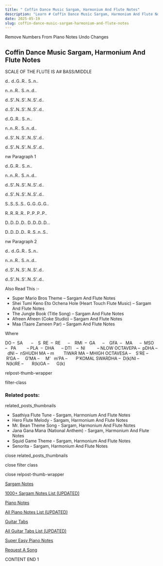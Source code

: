 ```yaml
---
title: " Coffin Dance Music Sargam, Harmonium And Flute Notes"
description: "Learn # Coffin Dance Music Sargam, Harmonium And Flute Notes notes, sargam, harmonium notations and flute notes. Easy step-by-step tutorial for beginners."
date: 2025-05-19
slug: coffin-dance-music-sargam-harmonium-and-flute-notes
---
```


Remove Numbers From Piano Notes
Undo Changes

## Coffin Dance Music Sargam, Harmonium And Flute Notes

SCALE OF THE FLUTE IS A# BASS/MIDDLE

d.. d..G..R.. S..n..

n..n..R.. S..n..d..

d..S’..N..S’..N..S’..d..

d..S’..N..S’..N..S’..d..

d..G..R.. S..n..

n..n..R.. S..n..d..

d..S’..N..S’..N..S’..d..

d..S’..N..S’..N..S’..d..

nw Paragraph 1

d..G..R.. S..n..

n..n..R.. S..n..d..

d..S’..N..S’..N..S’..d..

d..S’..N..S’..N..S’..d..

S..S..S..S.. G..G..G..G..

R..R..R..R.. P..P..P..P..

D..D..D..D.. D..D..D..D…

D..D..D..D.. R..S..n..S..

nw Paragraph 2

d.. d..G..R.. S..n..

n..n..R.. S..n..d..

d..S’..N..S’..N..S’..d..

d..S’..N..S’..N..S’..d..

Also Read This :-

- Super Mario Bros Theme – Sargam And Flute Notes
- Shei Tumi Keno Eto Ochena Hole (Heart Touch Flute Music) – Sargam And Flute Notes
- The Jungle Book (Title Song) – Sargam And Flute Notes
- Afreen Afreen (Coke Studio) – Sargam And Flute Notes
- Maa (Taare Zameen Par) – Sargam And Flute Notes

Where

DO –  SA       –    S  RE  –  RE      –    RMI  –  GA      –    GFA  –   MA      –  MSO  –   PA         – PLA  –  DHA      – DTI    –  NI          – NLOW OCTAVEPA –  pDHA –  dNI –  nSHUDH MA – m        TIWAR MA – MHIGH OCTAVESA –    S’RE –     R’GA –     G’MA –     M’   m’PA –       P’KOMAL SWARDHA –  D(k)NI –       N(k)RE –       R(k)GA –      G(k)

relpost-thumb-wrapper

filter-class

### Related posts:

related_posts_thumbnails

- Saathiya Flute Tune - Sargam, Harmonium And Flute Notes
- Hero Flute Melody - Sargam, Harmonium And Flute Notes
- Mr. Bean Theme Song - Sargam, Harmonium And Flute Notes
- Jana Gana Mana (National Anthem) - Sargam, Harmonium And Flute Notes
- Squid Game Theme - Sargam, Harmonium And Flute Notes
- Senorita - Sargam, Harmonium And Flute Notes

close related_posts_thumbnails

close filter class

close relpost-thumb-wrapper

[Sargam Notes](/sargam-notes.html)

[1000+ Sargam Notes List (UPDATED)](/all-songs-list-sargam-notes.html)

[Piano Notes](/piano-notes.html)

[All Piano Notes List (UPDATED)](/all-songs-list-piano-notes.html)

[Guitar Tabs](/guitar-tabs.html)

[All Guitar Tabs List (UPDATED)](/all-songs-list-guitar-tabs.html)

[Super Easy Piano Notes](https://studywall.in/)

[Request A Song](/request-a-song.html)

CONTENT END 1
